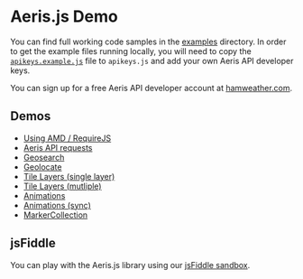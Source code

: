 # Aeris.js Demo

You can find full working code samples in the [examples](../examples) directory. In order to get the example files running locally, you will need to copy the [`apikeys.example.js`](../examples/apikeys.example.js) file to `apikeys.js` and add your own Aeris API developer keys. 

You can sign up for a free Aeris API developer account at [hamweather.com](http://www.hamweather.com/products/aeris-api/pricing/).


## Demos

* [Using AMD / RequireJS](http://demo.aerisjs.com/amd/index.html)
* [Aeris API requests](http://demo.aerisjs.com/api/index.html)
* [Geosearch](http://demo.aerisjs.com/geoservices/geocode.html)
* [Geolocate](http://demo.aerisjs.com/geoservices/geolocate.html)
* [Tile Layers (single layer)](http://demo.aerisjs.com/layers/single.html)
* [Tile Layers (mutliple)](http://demo.aerisjs.com/layers/multi.html)
* [Animations](http://demo.aerisjs.com/animations/single.html)
* [Animations (sync)](http://demo.aerisjs.com/animations/sync.html)
* [MarkerCollection](http://demo.aerisjs.com/markercollections/index.html)


## jsFiddle

You can play with the Aeris.js library using our [jsFiddle sandbox](http://jsfiddle.net/zCr2f/8/).
